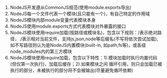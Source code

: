 1. NodeJS开发遵从CommonJS规范(使用module.exports导出)
2. NodeJS每一个文件代表一个模块(且只能有一个)，有自己特定的作用域
3. NodeJS模块内部module变量代表模块本身
4. NodeJS使用module.exports方式代表模块对外暴露的接口
5. NodeJS模块使用require加载(按路径或模块名)，包含以下规则：/表示绝对路径，./表示相对当前文件，支持js,json,node等后缀名(不写将依次尝试加载),
如不写路径则认为是NodeJS内置模块(built-in, 如path,fs等)，或各级node_modules内的第三方模块
6. NodeJS模块使用require加载，包含以下特性：1).模块加载时执行内置代码(但仅第一次执行)，加载后缓存；2).如果模块之间
循环引用，则只会加载已被执行的部分，未被执行的部分将不会被输出(尽量避免循环依赖)